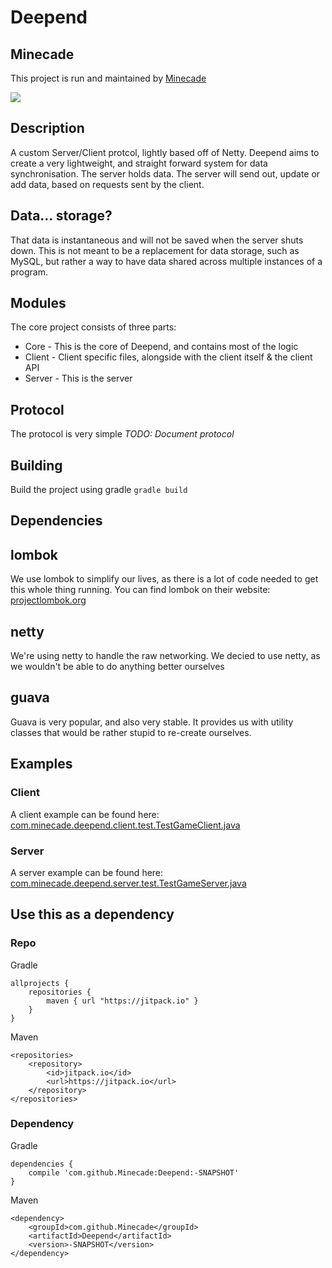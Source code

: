 # Deepend

## Minecade
This project is run and maintained by [Minecade](http://minecade.com)

![](http://files.enjin.com/265719/images/topMenu/logo_minecade.png)

## Description
A custom Server/Client protcol, lightly based off of Netty. Deepend aims to 
create a very lightweight, and straight forward system for data synchronisation.
The server holds data. The server will send out, update or add data, based on
requests sent by the client.

## Data... storage?
That data is instantaneous and will not be saved when the server shuts down. This
is not meant to be a replacement for data storage, such as MySQL, but rather
a way to have data shared across multiple instances of a program.

## Modules
The core project consists of three parts:

* Core - This is the core of Deepend, and contains most of the logic
* Client - Client specific files, alongside with the client itself & the client API
* Server - This is the server

## Protocol
The protocol is very simple *TODO: Document protocol*

## Building
Build the project using gradle
```gradle build```


## Dependencies
## lombok
We use lombok to simplify our lives, as there is a lot of code
needed to get this whole thing running. 
You can find lombok on their website: [projectlombok.org](https://projectlombok.org/)

## netty
We're using netty to handle the raw networking. We decied to use
netty, as we wouldn't be able to do anything better ourselves

## guava
Guava is very popular, and also very stable. It provides us with
utility classes that would be rather stupid to re-create ourselves.

## Examples
### Client
A client example can be found here: [com.minecade.deepend.client.test.TestGameClient.java](https://github.com/Minecade/Deepend/blob/master/Client/src/test/java/com.minecade.deepend.client.test.TestGameClient.java)

### Server
A server example can be found here: [com.minecade.deepend.server.test.TestGameServer.java](https://github.com/Minecade/Deepend/blob/master/Server/src/test/java/com.minecade.deepend.server.test.TestGameServer.java)

## Use this as a dependency
### Repo
Gradle
```	
allprojects {
	repositories {
		maven { url "https://jitpack.io" }
	}
}
```
Maven
```
<repositories>
	<repository>
        <id>jitpack.io</id>
	    <url>https://jitpack.io</url>
	</repository>
</repositories>
```
### Dependency
Gradle
```
dependencies {
    compile 'com.github.Minecade:Deepend:-SNAPSHOT'
}
```

Maven
```
<dependency>
    <groupId>com.github.Minecade</groupId>
	<artifactId>Deepend</artifactId>
	<version>-SNAPSHOT</version>
</dependency>
```
